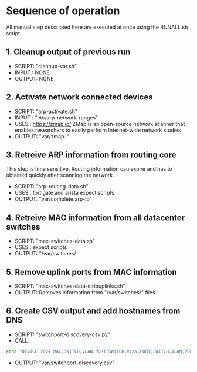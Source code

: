 # Sequence of operation

All manual step descripted here are executed at once using the RUNALL.sh script

## 1. Cleanup output of previous run

* SCRIPT: "cleanup-var.sh"
* INPUT : NONE
* OUTPUT: NONE

## 2. Activate network connected devices

* SCRIPT: "arp-activate.sh"
* INPUT : "etc/arp-network-ranges"
* USES  : https://zmap.io/
        ZMap is an open-source network scanner that enables researchers to easily perform Internet-wide network studies
* OUTPUT: "var/zmap-<for all networks>"

## 3. Retreive ARP information from routing core

This step is time sensitive. Routing information can expire and has to obtained quickly after scanning the network.

* SCRIPT: "arp-routing-data.sh"
* USES  : fortigate and arista expect scripts
* OUTPUT: "var/complete.arp-ip"

## 4. Retreive MAC information from all datacenter switches

* SCRIPT: "mac-switches-data.sh"
* USES  : expect scripts
* OUTPUT: "/var/switches/<brand><name>

## 5. Remove uplink ports from MAC information

* SCRIPT: "mac-switches-data-stripuplinks.sh"
* OUTPUT: Removes information from "/var/switches/<brand><name>" files

## 6. Create CSV output and add hostnames from DNS

* SCRIPT: "switchport-discovery-csv.py"
* CALL  : 

```bash
echo "DEVICE;IPv4;MAC;SWITCH;VLAN;PORT;SWITCH;VLAN;PORT;SWITCH;VLAN;PORT;SWITCH;VLAN;PORT" > ~/switchport-discovery/var/switchport-discovery.csv ; sort -u ~/switchport-discovery/var/complete.arp-ip | ./try.py | grep -Ev "[dl][0-9]{5}\.directory.intra" | grep -Ev "[dl][0-9]{5}\.deltares.nl" | grep -v "^rtr_" | grep -v "xtr.deltares.nl" | grep -v "^wag" | grep -v "^[gp]sw" | grep -v "^vrrp" | grep -v "No Reverse" >> ~/switchport-discovery/var/switchport-discovery.csv ; scp ~/switchport-discovery/var/switchport-discovery.csv logch_l@h6:~/
```

* OUTPUT: "var/switchport-discovery.csv"
